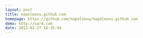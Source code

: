 ```yaml
---
layout: post
title: napoleonu.github.com
homepage: https://github.com/napoleonu/napoleonu.github.com
demo: http://sar4.com
date: 2012-02-27 16:35:54
---
```


